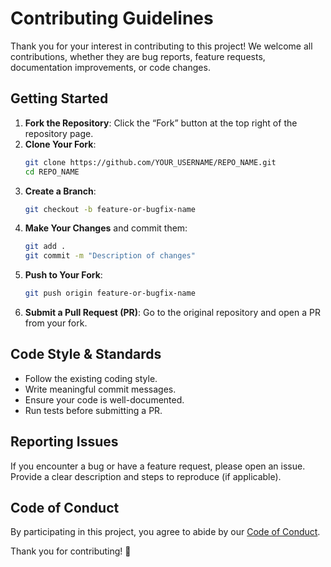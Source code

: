 # Contributing Guidelines

Thank you for your interest in contributing to this project! We welcome all contributions, whether they are bug reports, feature requests, documentation improvements, or code changes.

## Getting Started

1. **Fork the Repository**: Click the “Fork” button at the top right of the repository page.
2. **Clone Your Fork**:
   ```sh
   git clone https://github.com/YOUR_USERNAME/REPO_NAME.git
   cd REPO_NAME
   ```
3. **Create a Branch**:
   ```sh
   git checkout -b feature-or-bugfix-name
   ```
4. **Make Your Changes** and commit them:
   ```sh
   git add .
   git commit -m "Description of changes"
   ```
5. **Push to Your Fork**:
   ```sh
   git push origin feature-or-bugfix-name
   ```
6. **Submit a Pull Request (PR)**: Go to the original repository and open a PR from your fork.

## Code Style & Standards
- Follow the existing coding style.
- Write meaningful commit messages.
- Ensure your code is well-documented.
- Run tests before submitting a PR.

## Reporting Issues
If you encounter a bug or have a feature request, please open an issue. Provide a clear description and steps to reproduce (if applicable).

## Code of Conduct
By participating in this project, you agree to abide by our [Code of Conduct](CODE_OF_CONDUCT.md).

Thank you for contributing! 🚀

